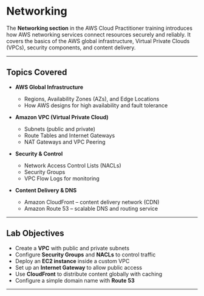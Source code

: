 # Networking  

The **Networking section** in the AWS Cloud Practitioner training introduces how AWS networking services connect resources securely and reliably. It covers the basics of the AWS global infrastructure, Virtual Private Clouds (VPCs), security components, and content delivery.  

---

## Topics Covered  
- **AWS Global Infrastructure**  
  - Regions, Availability Zones (AZs), and Edge Locations  
  - How AWS designs for high availability and fault tolerance  

- **Amazon VPC (Virtual Private Cloud)**  
  - Subnets (public and private)  
  - Route Tables and Internet Gateways  
  - NAT Gateways and VPC Peering  

- **Security & Control**  
  - Network Access Control Lists (NACLs)  
  - Security Groups  
  - VPC Flow Logs for monitoring  

- **Content Delivery & DNS**  
  - Amazon CloudFront – content delivery network (CDN)  
  - Amazon Route 53 – scalable DNS and routing service  

---

## Lab Objectives  
  
- Create a **VPC** with public and private subnets  
- Configure **Security Groups** and **NACLs** to control traffic  
- Deploy an **EC2 instance** inside a custom VPC  
- Set up an **Internet Gateway** to allow public access  
- Use **CloudFront** to distribute content globally with caching  
- Configure a simple domain name with **Route 53**  
---
